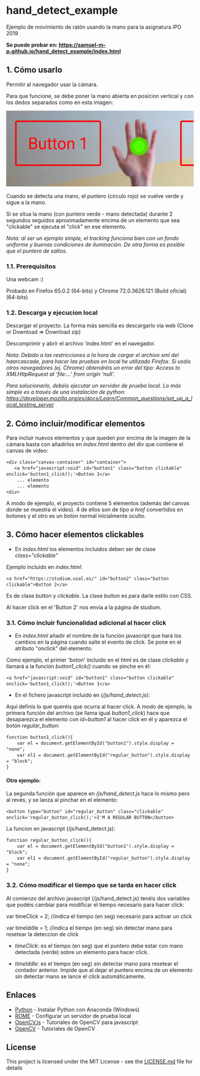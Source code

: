 # hand_detect_example

Ejemplo de movimiento de ratón usando la mano para la asignatura IPO 2019

**Se puede probar en: https://samuel-m-p.github.io/hand_detect_example/index.html**

## 1. Cómo usarlo

Permitir al navegador usar la cámara.

Para que funcione, se debe poner la mano abierta en posicion vertical y con los dedos separados como en esta imagen:

![My image](capturas/hand_recon.jpg)

Cuando se detecta una mano, el puntero (círculo rojo) se vuelve verde y sigue a la mano.

Si se situa la mano (con puntero verde - mano detectada) durante 2 segundos seguidos aproximadamente encima de un elemento que sea "clickable" se ejecuta el "click" en ese elemento.

*Nota: al ser un ejemplo simple, el tracking funciona bien con un fondo uniforme y buenas condiciones de iluminación. De otra forma es posible que el puntero de saltos.*

### 1.1. Prerequisitos

Una webcam :)

Probado en Firefox 65.0.2 (64-bits) y Chrome 72.0.3626.121 (Build oficial) (64-bits)

### 1.2. Descarga y ejecucion local

Descargar el proyecto. La forma más sencilla es descargarlo via web (Clone or Download => Download zip)

Descomprimir y abrir el archivo 'index.html' en el navegador.

*Nota: Debido a las restricciones a la hora de cargar el archivo xml del haarcascade, para hacer las pruebas en local he utilizado Firefox. Si usáis otros navegadores (ej. Chrome) obtendréis un error del tipo: Access to XMLHttpRequest at 'file:...' from origin 'null'.*

*Para solucionarlo, debéis ejecutar un servidor de prueba local. Lo más simple es a través de una instalación de python: https://developer.mozilla.org/es/docs/Learn/Common_questions/set_up_a_local_testing_server*

## 2. Cómo incluir/modificar elementos

Para incluir nuevos elementos y que queden por encima de la imagen de la cámara basta con añadirlos en *index.html* dentro del div que contiene el canvas de video:

```
<div class="canvas-container" id="container"> 
   <a href="javascript:void" id="button1" class="button clickable" onclick='button1_click();'>Button 1</a> 
    ... elemento
    ... elemento
<div>
```

A modo de ejemplo, el proyecto contiene 5 elementos (además del canvas donde se muestra el video). 4 de ellos son de tipo *a href* convertidos en botones y el otro es un botón normal inicialmente oculto. 

## 3. Cómo hacer elementos clickables

- En *index.html* los elementos incluidos deben ser de clase *class="clickable"*

Ejemplo incluido en *index.html*:

```
<a href="https://studium.usal.es/" id="button2" class="button clickable">Button 2</a>
```

Es de clase *button* y *clickable*. La clase *button* es para darle estilo con CSS. 

Al hacer click en el 'Button 2' nos envía a la página de studium.

### 3.1. Cómo incluir funcionalidad adicional al hacer click

- En *index.html* añadir el nombre de la función javascript que hará los cambios en la página cuando salte el evento de click. Se pone en el atributo "onclick" del elemento.

Como ejemplo, el primer 'boton' incluido en el html es de clase *clickable* y llamará a la función *button1_click()* cuando se pinche en él:

```
<a href="javascript:void" id="button1" class="button clickable" onclick='button1_click();'>Button 1</a> 
```

- En el fichero javascript incluido en (*/js/hand_detect.js*):
 
Aquí definís lo que queréis que ocurra al hacer click. A modo de ejemplo, la primera función del archivo (se llama igual *button1_click*) hace que desaparezca el elemento con *id=button1* al hacer click en él y aparezca el botón *regular_button*:

```
function button1_click(){
	var el = document.getElementById("button1").style.display = "none";
	var el1 = document.getElementById("regular_button").style.display = "block";
}
```

#### Otro ejemplo:

La segunda función que aparece en */js/hand_detect.js* hace lo mismo pero al revés, y se lanza al pinchar en el elemento: 

```
<button type="button" id="regular_button" class="clickable" onclick='regular_button_click();'>I'M A REGULAR BUTTON</button>
```

La funcion en javascript (/js/hand_detect.js):

```
function regular_button_click(){
	var el = document.getElementById("button1").style.display = "block";
	var el1 = document.getElementById("regular_button").style.display = "none";
}
```

### 3.2. Cómo modificar el tiempo que se tarda en hacer click

Al comienzo del archivo javascript (/js/hand_detect.js) tenéis dos variables que podéis cambiar para modificar el tiempo necesario para hacer click:

var timeClick = 2; //indica el tiempo (en seg) necesario para activar un click

var timeIddle = 1; //indica el tiempo (en seg) sin detectar mano para resetear la deteccion de click

- *timeClick*: es el tiempo (en seg) que el puntero debe estar con mano detectada (verde) sobre un elemento para hacer click.

- *timeIddle*: es el tiempo (en seg) sin detectar mano para resetear el contador anterior. Impide que al dejar el puntero encima de un elemento sin detectar mano se lance el click automáticamente.

## Enlaces

* [Python](http://www.dropwizard.io/1.0.2/docs/) - Instalar Python con Anaconda (Windows)
* [ROME](https://developer.mozilla.org/es/docs/Learn/Common_questions/set_up_a_local_testing_server) - Configurar un servidor de prueba local
* [OpenCV.js](https://docs.opencv.org/3.4/d5/d10/tutorial_js_root.html) - Tutoriales de OpenCV para javascript
* [OpenCV](https://docs.opencv.org/3.4.0/d9/df8/tutorial_root.html) - Tutoriales de OpenCV 


## License

This project is licensed under the MIT License - see the [LICENSE.md](LICENSE.md) file for details



